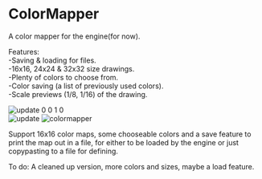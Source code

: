 # ColorMapper
A color mapper for the engine(for now).

Features:
<br>-Saving & loading for files.
<br>-16x16, 24x24 & 32x32 size drawings.
<br>-Plenty of colors to choose from.
<br>-Color saving (a list of previously used colors).
<br>-Scale previews (1/8, 1/16) of the drawing.
  
![update 0 0 1 0](https://user-images.githubusercontent.com/77432892/184647483-0ffd1c90-d31d-442d-ba90-f23769464a85.png)  
![update](https://user-images.githubusercontent.com/77432892/184183610-76f0ffe9-04e3-4f47-b03b-04e00217f240.png)
![colormapper](https://user-images.githubusercontent.com/77432892/181926319-ed4bf8e2-1ea5-443a-bc71-a59f296959ec.jpg)

Support 16x16 color maps, some chooseable colors and a save feature to print the map out in a file, for either to be loaded by the engine or just copypasting to a file for defining.


To do: A cleaned up version, more colors and sizes, maybe a load feature.
